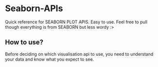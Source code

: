 # Seaborn-APIs
Quick reference for SEABORN PLOT APIS.
Easy to use. Feel free to pull though everything is from SEABORN but less wordy :>

## How to use?
Before deciding on which visualisation api to use, you need to understand your data and know what you expect to see.

